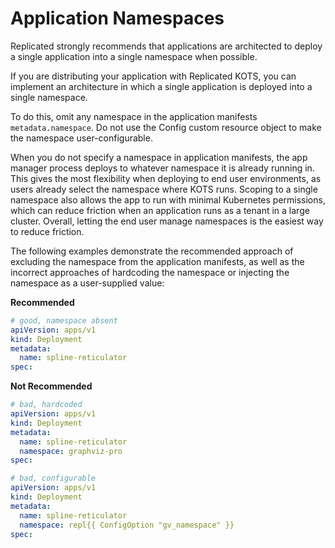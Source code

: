 # Application Namespaces

Replicated strongly recommends that applications are architected to deploy a single application into a single namespace when possible. 

If you are distributing your application with Replicated KOTS, you can implement an architecture in which a single application is deployed into a single namespace.

To do this, omit any namespace in the application manifests `metadata.namespace`. Do not use the Config custom resource object to make the namespace user-configurable.

When you do not specify a namespace in application manifests, the app manager process deploys to whatever namespace it is already running in. This gives the most flexibility when deploying to end user environments, as users already select the namespace where KOTS runs. Scoping to a single namespace also allows the app to run with minimal Kubernetes permissions, which can reduce friction when an application runs as a tenant in a large cluster. Overall, letting the end user manage namespaces is the easiest way to reduce friction.

The following examples demonstrate the recommended approach of excluding the namespace from the application manifests, as well as the incorrect approaches of hardcoding the namespace or injecting the namespace as a user-supplied value:

**Recommended**

```yaml
# good, namespace absent
apiVersion: apps/v1
kind: Deployment
metadata:
  name: spline-reticulator
spec:
```

**Not Recommended**

```yaml
# bad, hardcoded
apiVersion: apps/v1
kind: Deployment
metadata:
  name: spline-reticulator
  namespace: graphviz-pro
spec:
```

```yaml
# bad, configurable
apiVersion: apps/v1
kind: Deployment
metadata:
  name: spline-reticulator
  namespace: repl{{ ConfigOption "gv_namespace" }}
spec:
```

